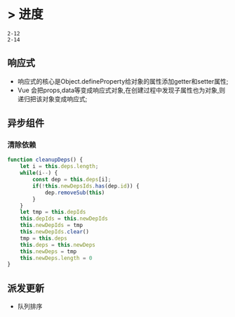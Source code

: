 # > 进度
    2-12
    2-14
## 响应式
- 响应式的核心是Object.defineProperty给对象的属性添加getter和setter属性;
- Vue 会把props,data等变成响应式对象,在创建过程中发现子属性也为对象,则递归把该对象变成响应式;

## 异步组件

### 清除依赖
```javascript
function cleanupDeps() {
    let i = this.deps.length;
    while(i--) {
        const dep = this.deps[i];
        if(!this.newDepsIds.has(dep.id)) {
            dep.removeSub(this)
        }
    }
    let tmp = this.depIds
    this.depIds = this.newDepIds
    this.newDepIds = tmp
    this.newDepIds.clear()
    tmp = this.deps
    this.deps = this.newDeps
    this.newDeps = tmp
    this.newDeps.length = 0
}
```
## 派发更新

- 队列排序
